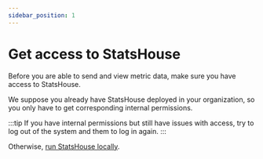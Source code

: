 ```yaml
---
sidebar_position: 1
---
```


# Get access to StatsHouse

Before you are able to send and view metric data, make sure you have access to StatsHouse.

We suppose you already have StatsHouse deployed in your organization, so you only have to get
corresponding internal permissions.

:::tip
If you have internal permissions but still have issues with access, try to log out of the system and them to log in 
again.
:::

Otherwise, [run StatsHouse locally](../quick-start.md#how-to-run-statshouse-locally).
